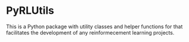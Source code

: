 # PyRLUtils 

This is a Python package with utility classes and helper functions for
that facilitates the development of any reinformecement learning projects.
